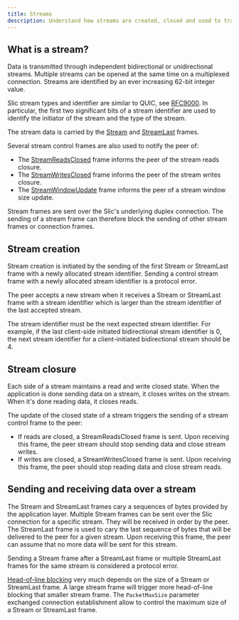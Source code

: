 ```yaml
---
title: Streams
description: Understand how streams are created, closed and used to transmit data.
---
```


## What is a stream?

Data is transmitted through independent bidirectional or unidirectional streams. Multiple streams can be opened at the same time on a multiplexed connection. Streams are identified by an ever increasing 62-bit integer value.

Slic stream types and identifier are similar to QUIC, see
[RFC9000][rfc9000]. In particular, the first two
significant bits of a stream identifier are used to identify the initiator of the stream and the type of the stream.

The stream data is carried by the [Stream](LINK) and [StreamLast](LINK) frames.

Several stream control frames are also used to notify the peer of:
- The [StreamReadsClosed](LINK) frame informs the peer of the stream reads closure.
- The [StreamWritesClosed](LINK) frame informs the peer of the stream writes closure.
- The [StreamWindowUpdate](LINK) frame informs the peer of a stream window size update.

Stream frames are sent over the Slic's underlying duplex connection. The sending of a stream frame can therefore block the sending of other stream frames or connection frames.

## Stream creation

Stream creation is initiated by the sending of the first Stream or StreamLast frame with a newly allocated stream identifier. Sending a control stream frame with a newly allocated stream identifier is a protocol error.

The peer accepts a new stream when it receives a Stream or StreamLast frame with a stream identifier which is larger than the stream identifier of the last accepted stream.

The stream identifier must be the next expected stream identifier. For example, if the last client-side initiated bidirectional stream identifier is 0, the next stream identifier for a client-initiated bidirectional stream should be 4.

## Stream closure

Each side of a stream maintains a read and write closed state. When the application is done sending data on a stream, it closes writes on the stream. When it's done reading data, it closes reads.

The update of the closed state of a stream triggers the sending of a stream control frame to the peer:
- If reads are closed, a StreamReadsClosed frame is sent. Upon receiving this frame, the peer stream should stop sending data and close stream writes.
- If writes are closed, a StreamWritesClosed frame is sent. Upon receiving this frame, the peer should stop reading data and close stream reads.

## Sending and receiving data over a stream

The Stream and StreamLast frames cary a sequences of bytes provided by the application layer. Multiple Stream frames can
be sent over the Slic connection for a specific stream. They will be received in order by the peer. The StreamLast frame
is used to cary the last sequence of bytes that will be delivered to the peer for a given stream. Upon receiving this
frame, the peer can assume that no more data will be sent for this stream.

Sending a Stream frame after a StreamLast frame or multiple StreamLast frames for the same stream is considered a
protocol error.

[Head-of-line blocking][hol] very much depends on the size of a Stream or StreamLast frame. A large stream frame will
trigger more head-of-line blocking that smaller stream frame. The `PacketMaxSize` parameter exchanged connection
establishment allow to control the maximum size of a Stream or StreamLast frame.

[rfc9000]: https://www.rfc-editor.org/rfc/rfc9000.html#name-stream-types-and-identifier
[hol]: https://en.wikipedia.org/wiki/Head-of-line_blocking
